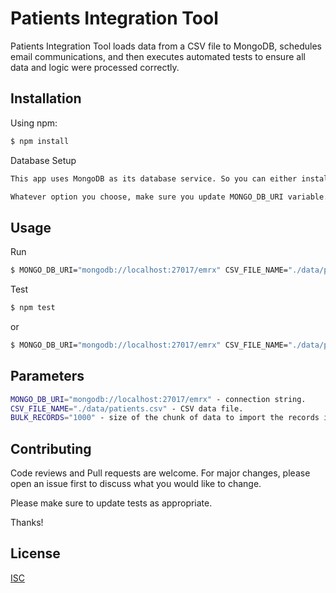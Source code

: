 # Patients Integration Tool

Patients Integration Tool loads data from a CSV file to MongoDB, schedules email communications, and then executes automated tests to ensure all data and logic were processed correctly.

## Installation

Using npm:

```bash
$ npm install
```
Database Setup
```bash
This app uses MongoDB as its database service. So you can either install MongoDB locally or use appropriate service online.

Whatever option you choose, make sure you update MONGO_DB_URI variable.
```

## Usage
Run
```bash
$ MONGO_DB_URI="mongodb://localhost:27017/emrx" CSV_FILE_NAME="./data/patients.csv" BULK_RECORDS="1000" node index
```
Test
```bash
$ npm test
```
or
```bash
$ MONGO_DB_URI="mongodb://localhost:27017/emrx" CSV_FILE_NAME="./data/patients.csv" BULK_RECORDS="1000" npm test
```

## Parameters
```bash
MONGO_DB_URI="mongodb://localhost:27017/emrx" - connection string.
CSV_FILE_NAME="./data/patients.csv" - CSV data file.
BULK_RECORDS="1000" - size of the chunk of data to import the records in smaller portions.
```

## Contributing
Code reviews and Pull requests are welcome. For major changes, please open an issue first to discuss what you would like to change.

Please make sure to update tests as appropriate.

Thanks!

## License
[ISC](https://choosealicense.com/licenses/isc/)